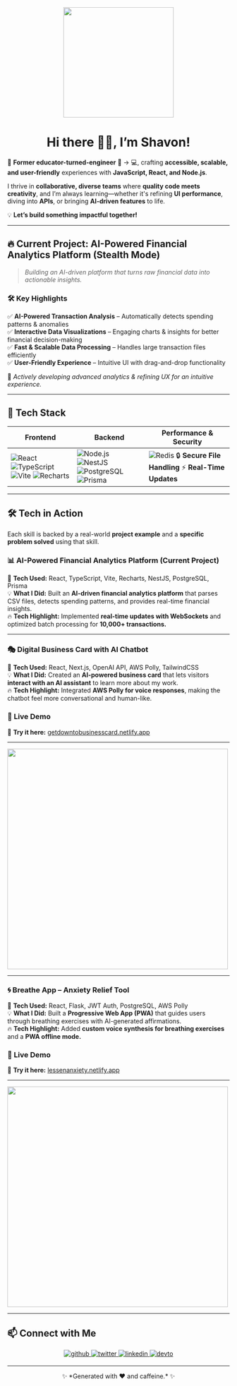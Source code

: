 <!-- ![](https://media-exp1.licdn.com/dms/image/C4D16AQGORx4-SobyhQ/profile-displaybackgroundimage-shrink_350_1400/0/1643821497670?e=1651708800&v=beta&t=vR7iTnwy0gqRdu34GGdE468Ei833-ZJLF5HcJt0NDEc) -->
<!-- Header GIF -->
<div id="header" align="center">
  <img src="https://media.giphy.com/media/cUAGuLiEcTBwRfkAQq/giphy.gif" width="250">
</div>

<h1 align="center">Hi there 👋🏿, I’m Shavon!</h1>

🚀 **Former educator-turned-engineer** 🧠 → 💻, crafting **accessible, scalable, and user-friendly** experiences with **JavaScript, React, and Node.js**.  

I thrive in **collaborative, diverse teams** where **quality code meets creativity**, and I’m always learning—whether it's refining **UI performance**, diving into **APIs**, or bringing **AI-driven features** to life.  

💡 **Let’s build something impactful together!**  

---

## **🔥 Current Project: AI-Powered Financial Analytics Platform (Stealth Mode)**
> *Building an AI-driven platform that turns raw financial data into actionable insights.*

### **🛠 Key Highlights**
✅ **AI-Powered Transaction Analysis** – Automatically detects spending patterns & anomalies  
✅ **Interactive Data Visualizations** – Engaging charts & insights for better financial decision-making  
✅ **Fast & Scalable Data Processing** – Handles large transaction files efficiently  
✅ **User-Friendly Experience** – Intuitive UI with drag-and-drop functionality  

📌 *Actively developing advanced analytics & refining UX for an intuitive experience.*

---

## **🚀 Tech Stack**
| **Frontend** | **Backend** | **Performance & Security** |
|-------------|------------|--------------------------|
| ![React](https://img.shields.io/badge/React-20232A?style=for-the-badge&logo=react&logoColor=61DAFB) ![TypeScript](https://img.shields.io/badge/TypeScript-3178C6?style=for-the-badge&logo=typescript&logoColor=white) ![Vite](https://img.shields.io/badge/Vite-646CFF?style=for-the-badge&logo=vite&logoColor=white) ![Recharts](https://img.shields.io/badge/Recharts-FF4C00?style=for-the-badge&logo=recharts&logoColor=white) | ![Node.js](https://img.shields.io/badge/Node.js-43853D?style=for-the-badge&logo=node.js&logoColor=white) ![NestJS](https://img.shields.io/badge/NestJS-E0234E?style=for-the-badge&logo=nestjs&logoColor=white) ![PostgreSQL](https://img.shields.io/badge/PostgreSQL-336791?style=for-the-badge&logo=postgresql&logoColor=white) ![Prisma](https://img.shields.io/badge/Prisma-2D3748?style=for-the-badge&logo=prisma&logoColor=white) | ![Redis](https://img.shields.io/badge/Redis-DC382D?style=for-the-badge&logo=redis&logoColor=white) 🔒 **Secure File Handling** ⚡ **Real-Time Updates** |

---

## **🛠 Tech in Action**
Each skill is backed by a real-world **project example** and a **specific problem solved** using that skill.

### **📊 AI-Powered Financial Analytics Platform** (Current Project)  
🚀 **Tech Used:** React, TypeScript, Vite, Recharts, NestJS, PostgreSQL, Prisma  
💡 **What I Did:** Built an **AI-driven financial analytics platform** that parses CSV files, detects spending patterns, and provides real-time financial insights.  
🔥 **Tech Highlight:** Implemented **real-time updates with WebSockets** and optimized batch processing for **10,000+ transactions.**  

---

### **🎭 Digital Business Card with AI Chatbot**  
🚀 **Tech Used:** React, Next.js, OpenAI API, AWS Polly, TailwindCSS  
💡 **What I Did:** Created an **AI-powered business card** that lets visitors **interact with an AI assistant** to learn more about my work.  
🔥 **Tech Highlight:** Integrated **AWS Polly for voice responses**, making the chatbot feel more conversational and human-like.  

### **🔗 Live Demo**
🎯 **Try it here:** [getdowntobusinesscard.netlify.app](https://getdowntobusinesscard.netlify.app/)

---
<img src="https://media4.giphy.com/media/v1.Y2lkPTc5MGI3NjExNGZ6MWxpdzdva2tyejBmNDd0NHBkNHh1MDQ4MzZpNW0yNmhjd2lpdCZlcD12MV9pbnRlcm5hbF9naWZfYnlfaWQmY3Q9Zw/E3Jye5OGqmWPxQZZCY/giphy.gif" width="500"/>

---

### **🌀 Breathe App – Anxiety Relief Tool**  
🚀 **Tech Used:** React, Flask, JWT Auth, PostgreSQL, AWS Polly  
💡 **What I Did:** Built a **Progressive Web App (PWA)** that guides users through breathing exercises with AI-generated affirmations.  
🔥 **Tech Highlight:** Added **custom voice synthesis for breathing exercises** and a **PWA offline mode.**  

### **🔗 Live Demo**
🎯 **Try it here:** [lessenanxiety.netlify.app](https://lessenanxiety.netlify.app/)

---
<img src="https://media3.giphy.com/media/v1.Y2lkPTc5MGI3NjExZDFmNWoyNG85NGlmc2NzNDVudHM4bjZxdDkycjQ2cDM5N3UxN2o0dCZlcD12MV9pbnRlcm5hbF9naWZfYnlfaWQmY3Q9Zw/MqhwDicu5UTDNuElPi/giphy.gif" width="500"/>


---

## **📫 Connect with Me**
<div align="center">
<a href="https://github.com/ShavonHarris-Dev" target="_blank">
<img src="https://img.shields.io/badge/github-%2324292e.svg?&style=for-the-badge&logo=github&logoColor=white" alt=github />
</a>
<a href="https://twitter.com/ShavonH_Dev" target="_blank">
<img src="https://img.shields.io/badge/twitter-%2300acee.svg?&style=for-the-badge&logo=twitter&logoColor=white" alt=twitter />
</a>
<a href="https://linkedin.com/in/shavonharris-dev" target="_blank">
<img src="https://img.shields.io/badge/linkedin-%231E77B5.svg?&style=for-the-badge&logo=linkedin&logoColor=white" alt=linkedin />
</a> 
<a href="https://dev.to/shavonharrisdev" target="_blank">
<img src=https://img.shields.io/badge/dev.to-%2308090A.svg?&style=for-the-badge&logo=dev.to&logoColor=white alt=devto style="margin-bottom: 5px;" />
</a>  
</div>  

---

<!-- Footer (Optional) -->
<div align="center">
✨ *Generated with ❤️ and caffeine.* ✨  
</div>


